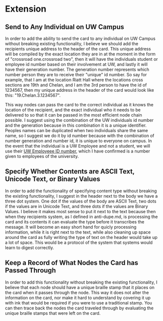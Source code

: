 # Extension
## Send to Any Individual on UW Campus
In order to add the ability to send the card to any individual on UW Campus without breaking existing functionality, I believe we should add the recipients unique address to the header of the card. This unique address will be compiled by the exact location they are in at the moment in the form of "crossroad one.crossroad two", then it will have the individuals student or employee id number based on their involvement at UW, and lastly it will have their generation number. The generation number represents which number person they are to receive their "unique" id number. So say for example, that I am at the location Riatt Hall where the locations cross sections are 19th and Chelan, and I am the 3rd person to have the id of 1234567, then my unique address in the header of the card would look like this: "19.Chelan.3.1234567". 

This way nodes can pass the card to the correct individual as it knows the location of the recipient, and the exact individual who it needs to be delivered to so that it can be passed in the most efficient node chain possible. I suggest using the combination of the UW individuals id number and the generation because in this combination it is a unique identifier. Peoples names can be duplicated when two individuals share the same name, so I suggest we do it by id number because with the combination of number generation and number id, it is unique to everyone on campus. In the event that the individual is a UW Employee and not a student, we will use their [UW Employeee ID number](https://hfs.uw.edu/Husky-Card-Services/Husky-Card/Employee-Husky-Card#:~:text=Employees%20obtaining%20a%20Husky%20Card,feed%20from%20the%20Workday%20system.), which I have confirmed is a number given to employees of the university.

## Specify Whether Contents are ASCII Text, Unicode Text, or Binary Values
In order to add the functionality of specifying content type without breaking the existing functionality, I suggest in the header next to the body we have a three dot system. One dot if the values of the body are ASCII Text, two dots if the values are in Unicode Text, and three dots if the values are Binary Values. I believe it makes most sense to put it next to the text because then when they recipients system, as I defined in anti-dupe.md, is processing the card and its contents it can evaluate the type before it transcribes the message. It will become an easy short hand for quicly processing information, while it is right next to the text, while also cleaning up space around the card as fully writing the type of text on the header would take up a lot of space. This would be a protocol of the system that systems would learn to digest correctly.

## Keep a Record of What Nodes the Card has Passed Through
In order to add this functionality without breaking the existing functionality, I believe that each node should have a unique braille stamp that it places on the card when it passes through the node. This way it does not alter the information on the card, nor make it hard to understand by covering it up with ink that would be required if you were to use a traditional stamp. You can then trace back the nodes the card traveled through by evaluating the unique braille stamps that were left on the card. 
